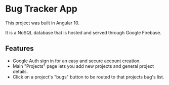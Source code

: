# Bug Tracker App

This project was built in Angular 10.

It is a NoSQL database that is hosted and served through Google Firebase.

## Features

- Google Auth sign in for an easy and secure account creation.
- Main "Projects" page lets you add new projects and general project details.
- Click on a project's "bugs" button to be routed to that projects bug's list.
